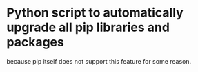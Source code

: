 # Python script to automatically upgrade all pip libraries and packages
because pip itself does not support this feature for some reason.
